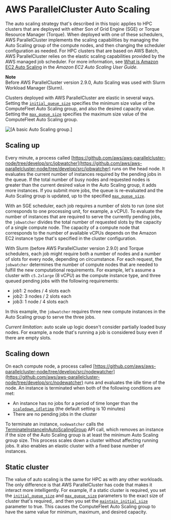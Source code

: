 # AWS ParallelCluster Auto Scaling<a name="autoscaling"></a>

The auto scaling strategy that's described in this topic applies to HPC clusters that are deployed with either Son of Grid Engine \(SGE\) or Torque Resource Manager \(Torque\)\. When deployed with one of these schedulers, AWS ParallelCluster implements the scaling capabilities by managing the Auto Scaling group of the compute nodes, and then changing the scheduler configuration as needed\. For HPC clusters that are based on AWS Batch, AWS ParallelCluster relies on the elastic scaling capabilities provided by the AWS managed job scheduler\. For more information, see [What is Amazon EC2 Auto Scaling](https://docs.aws.amazon.com/autoscaling/ec2/userguide/what-is-amazon-ec2-auto-scaling.html) in the *Amazon EC2 Auto Scaling User Guide*\.

**Note**  
Before AWS ParallelCluster version 2\.9\.0, Auto Scaling was used with Slurm Workload Manager \(Slurm\)\.

Clusters deployed with AWS ParallelCluster are elastic in several ways\. Setting the [`initial_queue_size`](cluster-definition.md#configuration-initial-queue-size) specifies the minimum size value of the ComputeFleet Auto Scaling group, and also the desired capacity value\. Setting the [`max_queue_size`](cluster-definition.md#configuration-max-queue-size) specifies the maximum size value of the ComputeFleet Auto Scaling group\.

![\[A basic Auto Scaling group.\]](http://docs.aws.amazon.com/parallelcluster/latest/ug/images/as-basic-diagram.png)

## Scaling up<a name="scaling-up"></a>

Every minute, a process called [https://github.com/aws/aws-parallelcluster-node/tree/develop/src/jobwatcher](https://github.com/aws/aws-parallelcluster-node/tree/develop/src/jobwatcher) runs on the head node\. It evaluates the current number of instances required by the pending jobs in the queue\. If the total number of busy nodes and requested nodes is greater than the current desired value in the Auto Scaling group, it adds more instances\. If you submit more jobs, the queue is re\-evaluated and the Auto Scaling group is updated, up to the specified [`max_queue_size`](cluster-definition.md#configuration-max-queue-size)\.

With an SGE scheduler, each job requires a number of slots to run \(one slot corresponds to one processing unit, for example, a vCPU\)\. To evaluate the number of instances that are required to serve the currently pending jobs, the `jobwatcher` divides the total number of requested slots by the capacity of a single compute node\. The capacity of a compute node that corresponds to the number of available vCPUs depends on the Amazon EC2 instance type that's specified in the cluster configuration\.

With Slurm \(before AWS ParallelCluster version 2\.9\.0\) and Torque schedulers, each job might require both a number of nodes and a number of slots for every node, depending on circumstance\. For each request, the `jobwatcher` determines the number of compute nodes that are needed to fulfill the new computational requirements\. For example, let's assume a cluster with `c5.2xlarge` \(8 vCPU\) as the compute instance type, and three queued pending jobs with the following requirements: 
+ job1: 2 nodes / 4 slots each
+ job2: 3 nodes / 2 slots each
+ job3: 1 node / 4 slots each

In this example, the `jobwatcher` requires three new compute instances in the Auto Scaling group to serve the three jobs\.

 *Current limitation*: auto scale up logic doesn't consider partially loaded busy nodes\. For example, a node that's running a job is considered busy even if there are empty slots\.

## Scaling down<a name="scaling-down"></a>

On each compute node, a process called [https://github.com/aws/aws-parallelcluster-node/tree/develop/src/nodewatcher](https://github.com/aws/aws-parallelcluster-node/tree/develop/src/nodewatcher) runs and evaluates the idle time of the node\. An instance is terminated when both of the following conditions are met: 
+ An instance has no jobs for a period of time longer than the [`scaledown_idletime`](scaling-section.md#scaledown-idletime) \(the default setting is 10 minutes\)
+ There are no pending jobs in the cluster

To terminate an instance, `nodewatcher` calls the [TerminateInstanceInAutoScalingGroup](https://docs.aws.amazon.com/autoscaling/ec2/APIReference/API_TerminateInstanceInAutoScalingGroup.html) API call, which removes an instance if the size of the Auto Scaling group is at least the minimum Auto Scaling group size\. This process scales down a cluster without affecting running jobs\. It also enables an elastic cluster with a fixed base number of instances\.

## Static cluster<a name="static-cluster"></a>

The value of auto scaling is the same for HPC as with any other workloads\. The only difference is that AWS ParallelCluster has code that makes it interact more intelligently\. For example, if a static cluster is required, you set the [`initial_queue_size`](cluster-definition.md#configuration-initial-queue-size) and [`max_queue_size`](cluster-definition.md#configuration-max-queue-size) parameters to the exact size of cluster that's required,\. and then you set the [`maintain_initial_size`](cluster-definition.md#maintain-initial-size) parameter to true\. This causes the ComputeFleet Auto Scaling group to have the same value for minimum, maximum, and desired capacity\.